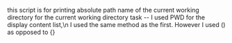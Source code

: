 this script is for printing absolute path name of the current working directory
for the current working directory task -- I used PWD
for the display content list,\n I used the same method as the first. However I used () as opposed to {}
